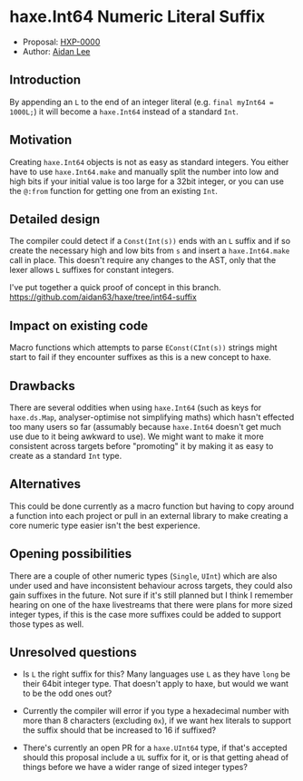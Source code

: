 # haxe.Int64 Numeric Literal Suffix

* Proposal: [HXP-0000](0000-int64-iteral-suffix.md)
* Author: [Aidan Lee](https://github.com/aidan63)

## Introduction

By appending an `L` to the end of an integer literal (e.g. `final myInt64 = 1000L;`) it will become a `haxe.Int64` instead of a standard `Int`.

## Motivation

Creating `haxe.Int64` objects is not as easy as standard integers. You either have to use `haxe.Int64.make` and manually split the number into low and high bits if your initial value is too large for a 32bit integer, or you can use the `@:from` function for getting one from an existing `Int`.

## Detailed design

The compiler could detect if a `Const(Int(s))` ends with an `L` suffix and if so create the necessary high and low bits from `s` and insert a `haxe.Int64.make` call in place. This doesn't require any changes to the AST, only that the lexer allows `L` suffixes for constant integers.

I've put together a quick proof of concept in this branch. https://github.com/aidan63/haxe/tree/int64-suffix

## Impact on existing code

Macro functions which attempts to parse `EConst(CInt(s))` strings might start to fail if they encounter suffixes as this is a new concept to haxe.

## Drawbacks

There are several oddities when using `haxe.Int64` (such as keys for `haxe.ds.Map`, analyser-optimise not simplifying maths) which hasn't effected too many users so far (assumably because `haxe.Int64` doesn't get much use due to it being awkward to use). We might want to make it more consistent across targets before "promoting" it by making it as easy to create as a standard `Int` type.

## Alternatives

This could be done currently as a macro function but having to copy around a function into each project or pull in an external library to make creating a core numeric type easier isn't the best experience.

## Opening possibilities

There are a couple of other numeric types (`Single`, `UInt`) which are also under used and have inconsistent behaviour across targets, they could also gain suffixes in the future. Not sure if it's still planned but I think I remember hearing on one of the haxe livestreams that there were plans for more sized integer types, if this is the case more suffixes could be added to support those types as well.

## Unresolved questions

- Is `L` the right suffix for this? Many languages use `L` as they have `long` be their 64bit integer type. That doesn't apply to haxe, but would we want to be the odd ones out?

- Currently the compiler will error if you type a hexadecimal number with more than 8 characters (excluding `0x`), if we want hex literals to support the suffix should that be increased to 16 if suffixed?

- There's currently an open PR for a `haxe.UInt64` type, if that's accepted should this proposal include a `UL` suffix for it, or is that getting ahead of things before we have a wider range of sized integer types?
